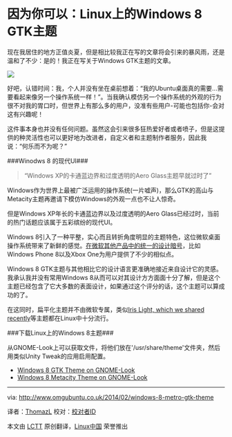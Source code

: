 因为你可以：Linux上的Windows 8 GTK主题
=============================================================================

现在我居住的地方正值炎夏，但是相比较我正在写的文章将会引来的暴风雨，还是温和了不少：是的！我正在写关于Windows GTK主题的文章。

![](http://www.omgubuntu.co.uk/wp-content/uploads/2014/02/windows-8-gtk-theme.png)

好吧，认错时间：我，个人并没有坐在桌前想着：“我的Ubuntu桌面真的需要...需要看起来像另一个操作系统一样！”。当我确认模仿另一个操作系统的外观的行为很不对我的胃口时，但世界上有那么多的用户，没准有些用户-可能也包括你-会对这有兴趣呢！

这件事本身也并没有任何问题。虽然这会引来很多狂热爱好者或者喷子，但是这提供的种灵活性也可以更好地为改进者，自定义者和主题制作者服务，因此我说：“何乐而不为呢？”

###Winodws 8 的现代UI###

> “Windows XP的卡通蓝边界和过度透明的Aero Glass主题早就过时了”

Windows作为世界上最被广泛运用的操作系统(一片嘘声)，那么GTK的高山与Metacity主题再邀请下模仿Windows的外观一点也不让人惊奇。

但是Windows XP年长的卡通蓝边界以及过度透明的Aero Glass已经过时，当前的热门话题应该属于五彩缤纷的现代UI。

Windows 8引入了一种平整，实心而且转折角度明显的主题特色，这位微软桌面操作系统带来了新鲜的感觉。[在微软其他产品中的统一的设计暗号][1]，比如Windows Phone 8以及Xbox One为用户提供了不少的相似点。

Windows 8 GTK主题与其他相比它的设计语言更准确地接近来自设计它的灵感。我承认我并没有常用Windows 8从而可以对其设计方方面面十分了解，但是这个主题已经包含了它大多数的表面设计，如果通过这个评分的话，这个主题可以算成功的了。

在这同时，扁平化主题并不由微软专属，类似[Iris Light, which we shared recently][2]等主题都在Linux中十分流行。

###下载Linux上的Windows 8主题###

从GNOME-Look上可以获取文件，将他们放在'/usr/share/theme'文件夹，然后用类似Unity Tweak的应用启用配置。


- [Windows 8 GTK Theme on GNOME-Look][3]
- [Windows 8 Metacity Theme on GNOME-Look][4]

--------------------------------------------------------------------------------

via: http://www.omgubuntu.co.uk/2014/02/windows-8-metro-gtk-theme

译者：[ThomazL](https://github.com/ThomazL) 校对：[校对者ID](https://github.com/校对者ID)

本文由 [LCTT](https://github.com/LCTT/TranslateProject) 原创翻译，[Linux中国](http://linux.cn/) 荣誉推出

[1]:http://en.wikipedia.org/wiki/Metro_(design_language)
[2]:http://www.omgubuntu.co.uk/2014/01/iris-flat-gtk-theme-for-linux
[3]:http://gnome-look.org/content/show.php?content=158721
[4]:http://gnome-look.org/content/show.php/Windows+8+modern+UI?content=157024
